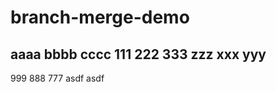 branch-merge-demo
=================
aaaa
bbbb
cccc
111
222
333
zzz
xxx
yyy
------------------------------
999
888
777
asdf
asdf
